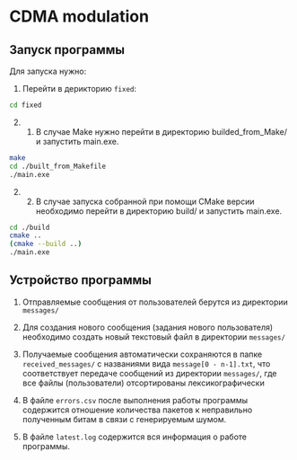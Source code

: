 # CDMA modulation 
## Запуск программы
Для запуска нужно:
1. Перейти в дерикторию ``fixed``:

```bash
cd fixed
```


2. 1. В случае Make нужно перейти в директорию builded_from_Make/ и запустить main.exe.

```bash
make
cd ./built_from_Makefile
./main.exe
```

2. 2. В случае запуска собранной при помощи CMake версии необходимо перейти в директорию build/ и запустить main.exe.

```bash
cd ./build
cmake ..
(cmake --build ..)
./main.exe
```

## Устройство программы

1. Отправляемые сообщения от пользователей берутся из директории ``messages/``

2. Для создания нового сообщения (задания нового пользователя) необходимо создать новый текстовый файл в директории ``messages/``

3. Получаемые сообщения автоматически сохраняются в папке ``received_messages/`` с названиями вида ``message[0 - n-1].txt``, что соответствует передаче сообщений из директории ``messages/``, где все файлы (пользователи) отсортированы лексикографически

4. В файле ``errors.csv`` после выполнения работы программы содержится отношение количества пакетов к неправильно полученным битам в связи с генерируемым шумом. 

5. В файле ``latest.log`` содержится вся информация о работе программы.
